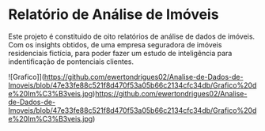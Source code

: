 # Relatório de Análise de Imóveis

Este projeto é constituido de oito relatórios de análise de dados de imóveis. Com os insights obtidos, de uma empresa seguradora de imóveis residenciais fictícia, para poder fazer um estudo de inteligência para indentificação de pontenciais clientes.


![Grafico]](https://github.com/ewertondrigues02/Analise-de-Dados-de-Imoveis/blob/47e33fe88c521f8d470f53a05b66c2134cfc34db/Grafico%20de%20Im%C3%B3veis.jpg)https://github.com/ewertondrigues02/Analise-de-Dados-de-Imoveis/blob/47e33fe88c521f8d470f53a05b66c2134cfc34db/Grafico%20de%20Im%C3%B3veis.jpg)


